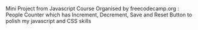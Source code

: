 ﻿Mini Project from Javascript Course Organised by freecodecamp.org : People Counter which has Increment, Decrement, Save and Reset Button to polish my javascript and CSS skills
